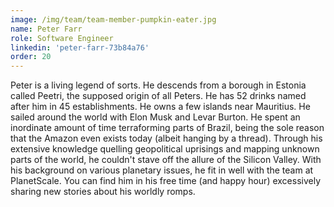```yaml
---
image: /img/team/team-member-pumpkin-eater.jpg
name: Peter Farr
role: Software Engineer
linkedin: 'peter-farr-73b84a76'
order: 20
---
```


Peter is a living legend of sorts. He descends from a borough in Estonia called Peetri, the supposed origin of all Peters. He has 52 drinks named after him in 45 establishments. He owns a few islands near Mauritius. He sailed around the world with Elon Musk and Levar Burton. He spent an inordinate amount of time terraforming parts of Brazil, being the sole reason that the Amazon even exists today (albeit hanging by a thread). Through his extensive knowledge quelling geopolitical uprisings and mapping unknown parts of the world, he couldn't stave off the allure of the Silicon Valley. With his background on various planetary issues, he fit in well with the team at PlanetScale. You can find him in his free time (and happy hour) excessively sharing new stories about his worldly romps.
